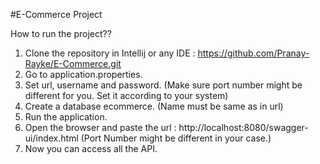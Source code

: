 #E-Commerce Project

How to run the project??

1) Clone the repository in Intellij or any IDE : https://github.com/Pranay-Rayke/E-Commerce.git
2) Go to application.properties.
3) Set url, username and password. (Make sure port number might be different for you. Set it according to your system)
4) Create a database ecommerce. (Name must be same as in url)
5) Run the application.
6) Open the browser and paste the url : http://localhost:8080/swagger-ui/index.html (Port Number might be different in your case.)
7) Now you can access all the API.
